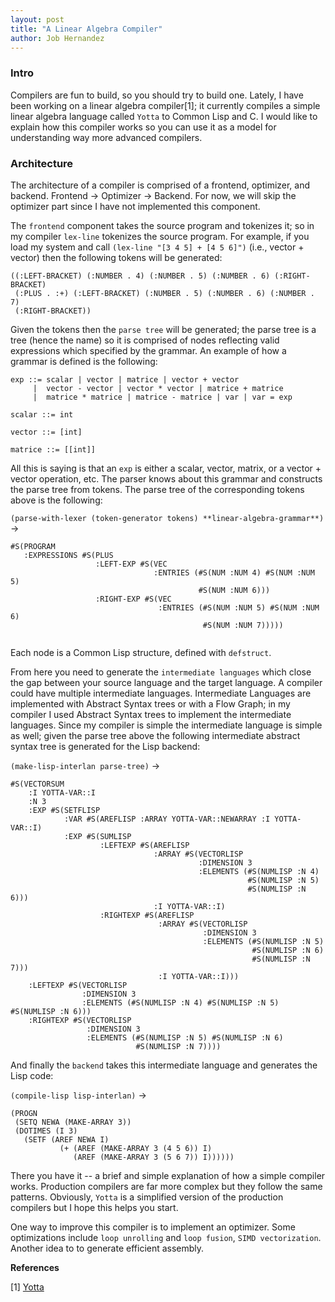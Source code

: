 ```yaml
---
layout: post
title: "A Linear Algebra Compiler"
author: Job Hernandez
---
```

### Intro

Compilers are fun to build, so you should try to build one. Lately, I have been working on a linear algebra compiler[1]; it currently compiles a
simple linear algebra language called `Yotta` to Common Lisp and C. I would like to explain how this compiler works so you can use it as a model for
understanding way more advanced compilers.

### Architecture

The architecture of a compiler is comprised of a frontend, optimizer, and backend. Frontend -> Optimizer -> Backend. For now, we will skip the 
optimizer part since I have not implemented this component.

The `frontend` component takes the source program and tokenizes it; so in my compiler `lex-line` tokenizes the source program. For example, if you load my 
system and call `(lex-line "[3 4 5] + [4 5 6]")` (i.e., vector + vector) then the following tokens will be generated:

```
((:LEFT-BRACKET) (:NUMBER . 4) (:NUMBER . 5) (:NUMBER . 6) (:RIGHT-BRACKET)
 (:PLUS . :+) (:LEFT-BRACKET) (:NUMBER . 5) (:NUMBER . 6) (:NUMBER . 7)
 (:RIGHT-BRACKET))

```

Given the tokens then the `parse tree` will be generated; the parse tree is a tree (hence the name) so it is comprised of nodes reflecting valid expressions which
specified by the grammar. An example of how a grammar is defined is the following:

```
exp ::= scalar | vector | matrice | vector + vector 
     |  vector - vector | vector * vector | matrice + matrice 
     |  matrice * matrice | matrice - matrice | var | var = exp
     
scalar ::= int

vector ::= [int]

matrice ::= [[int]]
```

All this is saying is that an `exp` is either a scalar, vector, matrix, or  a vector + vector operation, etc. The parser knows about this grammar and constructs
the parse tree from tokens. The parse tree of the corresponding tokens above is the following:

`(parse-with-lexer (token-generator tokens) **linear-algebra-grammar**)` ->
```
#S(PROGRAM
   :EXPRESSIONS #S(PLUS
                   :LEFT-EXP #S(VEC
                                :ENTRIES (#S(NUM :NUM 4) #S(NUM :NUM 5)
                                          #S(NUM :NUM 6)))
                   :RIGHT-EXP #S(VEC
                                 :ENTRIES (#S(NUM :NUM 5) #S(NUM :NUM 6)
                                           #S(NUM :NUM 7)))))


```

Each node is a Common Lisp structure, defined with `defstruct`.

From here you need to generate the `intermediate languages` which close the gap between your source language and the target language. A compiler could have multiple
intermediate languages. Intermediate Languages are implemented with Abstract Syntax trees or with a Flow Graph; in my compiler I used Abstract Syntax trees
to implement the intermediate languages. Since my compiler is simple the intermediate language is simple as well; given the parse tree above the following
intermediate abstract syntax tree is generated for the Lisp backend:

`(make-lisp-interlan parse-tree)` ->

```
#S(VECTORSUM
    :I YOTTA-VAR::I
    :N 3
    :EXP #S(SETFLISP
            :VAR #S(AREFLISP :ARRAY YOTTA-VAR::NEWARRAY :I YOTTA-VAR::I)
            :EXP #S(SUMLISP
                    :LEFTEXP #S(AREFLISP
                                :ARRAY #S(VECTORLISP
                                          :DIMENSION 3
                                          :ELEMENTS (#S(NUMLISP :N 4)
                                                     #S(NUMLISP :N 5)
                                                     #S(NUMLISP :N 6)))
                                :I YOTTA-VAR::I)
                    :RIGHTEXP #S(AREFLISP
                                 :ARRAY #S(VECTORLISP
                                           :DIMENSION 3
                                           :ELEMENTS (#S(NUMLISP :N 5)
                                                      #S(NUMLISP :N 6)
                                                      #S(NUMLISP :N 7)))
                                 :I YOTTA-VAR::I)))
    :LEFTEXP #S(VECTORLISP
                :DIMENSION 3
                :ELEMENTS (#S(NUMLISP :N 4) #S(NUMLISP :N 5) #S(NUMLISP :N 6)))
    :RIGHTEXP #S(VECTORLISP
                 :DIMENSION 3
                 :ELEMENTS (#S(NUMLISP :N 5) #S(NUMLISP :N 6)
                            #S(NUMLISP :N 7))))

```

And finally the `backend` takes this intermediate language and generates the Lisp code:

`(compile-lisp lisp-interlan)` ->


```
(PROGN
 (SETQ NEWA (MAKE-ARRAY 3))
 (DOTIMES (I 3)
   (SETF (AREF NEWA I)
           (+ (AREF (MAKE-ARRAY 3 (4 5 6)) I)
              (AREF (MAKE-ARRAY 3 (5 6 7)) I))))))
 ```


 
 There you have it -- a brief and simple explanation of how a simple compiler works. Production compilers are far more complex but they follow the same 
 patterns. Obviously, `Yotta` is a simplified version of the production compilers but I hope this helps you start.
 
 One way to improve this compiler is to implement an optimizer. Some optimizations include `loop unrolling` and `loop fusion`, `SIMD vectorization`. 
 Another idea to to generate efficient assembly.
 
 
**References**
 
 [1] [Yotta](https://github.com/Jobhdez/Yotta)
